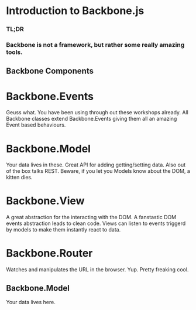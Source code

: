 Introduction to Backbone.js
===========================

### TL;DR
### Backbone is not a framework, but rather some really amazing tools.

Backbone Components
-------------------

# Backbone.Events

Geuss what. You have been using through out these workshops already. All Backbone classes extend Backbone.Events giving them all an amazing Event based behaviours.

# Backbone.Model

Your data lives in these. Great API for adding getting/setting data. Also out of the box talks REST. Beware, if you let you Models know about the DOM, a kitten dies.

# Backbone.View

A great abstraction for the interacting with the DOM. A fanstastic DOM events abstraction leads to clean code. Views can listen to events triggerd by models to make them instantly react to data.

# Backbone.Router

Watches and manipulates the URL in the browser. Yup. Pretty freaking cool.


Backbone.Model
--------------

Your data lives here.


